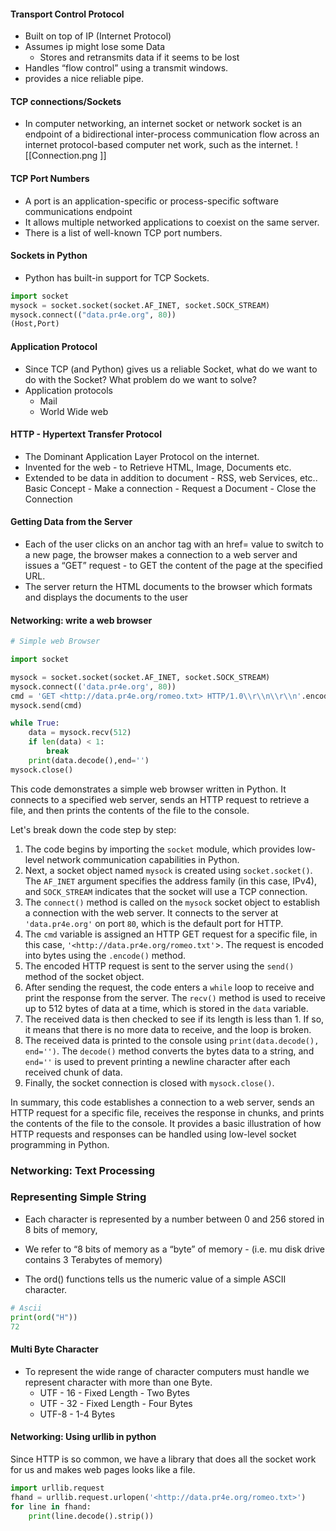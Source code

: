 #### Transport Control Protocol

- Built on top of IP (Internet Protocol)
- Assumes ip might lose some Data
    - Stores and retransmits data if it seems to be lost
- Handles “flow control” using a transmit windows.
- provides a nice reliable pipe.

#### TCP connections/Sockets

- In computer networking, an internet socket or network socket is an endpoint of a bidirectional inter-process communication flow across an internet protocol-based computer net work, such as the internet.
![[Connection.png ]]


#### TCP Port Numbers

- A port is an application-specific or process-specific software communications endpoint
- It allows multiple networked applications to coexist on the same server.
- There is a list of well-known TCP port numbers.

#### Sockets in Python

- Python has built-in support for TCP Sockets.
    
```python
import socket
mysock = socket.socket(socket.AF_INET, socket.SOCK_STREAM)
mysock.connect(("data.pr4e.org", 80))
(Host,Port)
```
    

#### Application Protocol

- Since TCP (and Python) gives us a reliable Socket, what do we want to do with the Socket? What problem do we want to solve?
- Application protocols
    - Mail
    - World Wide web

#### HTTP - Hypertext Transfer Protocol

- The Dominant Application Layer Protocol on the internet.
- Invented for the web - to Retrieve HTML, Image, Documents etc.
- Extended to be data in addition to document - RSS, web Services, etc.. Basic Concept - Make a connection - Request a Document - Close the Connection

#### Getting Data from the Server

- Each of the user clicks on an anchor tag with an href= value to switch to a new page, the browser makes a connection to a web server and issues a “GET” request - to GET the content of the page at the specified URL.
- The server return the HTML documents to the browser which formats and displays the documents to the user

#### Networking: write a web browser

```python
# Simple web Browser

import socket

mysock = socket.socket(socket.AF_INET, socket.SOCK_STREAM)
mysock.connect(('data.pr4e.org', 80))
cmd = 'GET <http://data.pr4e.org/romeo.txt> HTTP/1.0\\r\\n\\r\\n'.encode()
mysock.send(cmd)

while True:
    data = mysock.recv(512)
    if len(data) < 1:
        break
    print(data.decode(),end='')
mysock.close()
```

This code demonstrates a simple web browser written in Python. It connects to a specified web server, sends an HTTP request to retrieve a file, and then prints the contents of the file to the console.

Let's break down the code step by step:

1. The code begins by importing the `socket` module, which provides low-level network communication capabilities in Python.
2. Next, a socket object named `mysock` is created using `socket.socket()`. The `AF_INET` argument specifies the address family (in this case, IPv4), and `SOCK_STREAM` indicates that the socket will use a TCP connection.
3. The `connect()` method is called on the `mysock` socket object to establish a connection with the web server. It connects to the server at `'data.pr4e.org'` on port `80`, which is the default port for HTTP.
4. The `cmd` variable is assigned an HTTP GET request for a specific file, in this case, `'<http://data.pr4e.org/romeo.txt'`>. The request is encoded into bytes using the `.encode()` method.
5. The encoded HTTP request is sent to the server using the `send()` method of the socket object.
6. After sending the request, the code enters a `while` loop to receive and print the response from the server. The `recv()` method is used to receive up to 512 bytes of data at a time, which is stored in the `data` variable.
7. The received data is then checked to see if its length is less than 1. If so, it means that there is no more data to receive, and the loop is broken.
8. The received data is printed to the console using `print(data.decode(), end='')`. The `decode()` method converts the bytes data to a string, and `end=''` is used to prevent printing a newline character after each received chunk of data.
9. Finally, the socket connection is closed with `mysock.close()`.

In summary, this code establishes a connection to a web server, sends an HTTP request for a specific file, receives the response in chunks, and prints the contents of the file to the console. It provides a basic illustration of how HTTP requests and responses can be handled using low-level socket programming in Python.

### Networking: Text Processing

### Representing Simple String

- Each character is represented by a number between 0 and 256 stored in 8 bits of memory,
    
- We refer to “8 bits of memory as a “byte” of memory - (i.e. mu disk drive contains 3 Terabytes of memory)
    
- The ord() functions tells us the numeric value of a simple ASCII character.

```python
# Ascii
print(ord("H"))
72
```
    
#### Multi Byte Character

- To represent the wide range of character computers must handle we represent character with more than one Byte.
    - UTF - 16 - Fixed Length - Two Bytes
    - UTF - 32 - Fixed Length - Four Bytes
    - UTF-8 - 1-4 Bytes

#### Networking: Using urllib in python

Since HTTP is so common, we have a library that does all the socket work for us and makes web pages looks like a file.

```python
import urllib.request
fhand = urllib.request.urlopen('<http://data.pr4e.org/romeo.txt>')
for line in fhand:
    print(line.decode().strip())
```
